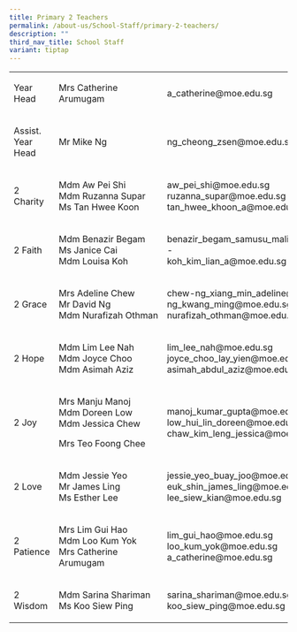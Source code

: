 ```yaml
---
title: Primary 2 Teachers
permalink: /about-us/School-Staff/primary-2-teachers/
description: ""
third_nav_title: School Staff
variant: tiptap
---
```

<table>
<tbody>
<tr>
<td rowspan="1" colspan="1">
<p>Year Head</p>
</td>
<td rowspan="1" colspan="1">
<p>Mrs Catherine Arumugam</p>
</td>
<td rowspan="1" colspan="1">
<p>a_catherine@moe.edu.sg</p>
</td>
</tr>
<tr>
<td rowspan="1" colspan="1">
<p>Assist. Year Head</p>
</td>
<td rowspan="1" colspan="1">
<p>Mr Mike Ng</p>
</td>
<td rowspan="1" colspan="1">
<p>ng_cheong_zsen@moe.edu.sg</p>
</td>
</tr>
<tr>
<td rowspan="1" colspan="1">
<p>2 Charity</p>
</td>
<td rowspan="1" colspan="1">
<p>Mdm Aw&nbsp;Pei Shi
<br>Mdm&nbsp;Ruzanna&nbsp;Supar
<br>Ms Tan Hwee Koon</p>
</td>
<td rowspan="1" colspan="1">
<p>aw_pei_shi@moe.edu.sg
<br>ruzanna_supar@moe.edu.sg
<br>tan_hwee_khoon_a@moe.edu.sg</p>
</td>
</tr>
<tr>
<td rowspan="1" colspan="1">
<p>2 Faith</p>
</td>
<td rowspan="1" colspan="1">
<p>Mdm&nbsp;Benazir&nbsp;Begam
<br>Ms Janice Cai
<br>Mdm&nbsp;Louisa Koh</p>
</td>
<td rowspan="1" colspan="1">
<p>benazir_begam_samusu_malik@moe.edu.sg
<br>-
<br>koh_kim_lian_a@moe.edu.sg</p>
</td>
</tr>
<tr>
<td rowspan="1" colspan="1">
<p>2 Grace</p>
</td>
<td rowspan="1" colspan="1">
<p>Mrs&nbsp;Adeline&nbsp;Chew
<br>Mr David Ng
<br>Mdm&nbsp;Nurafizah&nbsp;Othman</p>
</td>
<td rowspan="1" colspan="1">
<p>chew-ng_xiang_min_adeline@moe.edu.sg
<br>ng_kwang_ming@moe.edu.sg
<br>nurafizah_othman@moe.edu.sg</p>
</td>
</tr>
<tr>
<td rowspan="1" colspan="1">
<p>2 Hope</p>
</td>
<td rowspan="1" colspan="1">
<p>Mdm&nbsp;Lim Lee Nah
<br>Mdm&nbsp;Joyce Choo&nbsp;
<br>Mdm&nbsp;Asimah&nbsp;Aziz</p>
</td>
<td rowspan="1" colspan="1">
<p>lim_lee_nah@moe.edu.sg
<br>joyce_choo_lay_yien@moe.edu.sg
<br>asimah_abdul_aziz@moe.edu.sg</p>
</td>
</tr>
<tr>
<td rowspan="1" colspan="1">
<p>2 Joy</p>
</td>
<td rowspan="1" colspan="1">
<p>Mrs&nbsp;Manju&nbsp;Manoj
<br>Mdm&nbsp;Doreen&nbsp;Low
<br>Mdm&nbsp;Jessica&nbsp;Chew</p>
<p>Mrs Teo Foong Chee</p>
</td>
<td rowspan="1" colspan="1">
<p>manoj_kumar_gupta@moe.edu.sg
<br>low_hui_lin_doreen@moe.edu.sg
<br>chaw_kim_leng_jessica@moe.edu.sg</p>
</td>
</tr>
<tr>
<td rowspan="1" colspan="1">
<p>2 Love</p>
</td>
<td rowspan="1" colspan="1">
<p>Mdm&nbsp;Jessie Yeo
<br>Mr&nbsp;James Ling
<br>Ms&nbsp;Esther Lee</p>
</td>
<td rowspan="1" colspan="1">
<p>jessie_yeo_buay_joo@moe.edu.sg
<br>euk_shin_james_ling@moe.edu.sg
<br>lee_siew_kian@moe.edu.sg</p>
</td>
</tr>
<tr>
<td rowspan="1" colspan="1">
<p>2 Patience</p>
</td>
<td rowspan="1" colspan="1">
<p>Mrs&nbsp;Lim Gui Hao
<br>Mdm Loo Kum Yok
<br>Mrs Catherine Arumugam</p>
</td>
<td rowspan="1" colspan="1">
<p>lim_gui_hao@moe.edu.sg
<br>loo_kum_yok@moe.edu.sg
<br>a_catherine@moe.edu.sg</p>
</td>
</tr>
<tr>
<td rowspan="1" colspan="1">
<p>2 Wisdom</p>
</td>
<td rowspan="1" colspan="1">
<p>Mdm Sarina Shariman
<br>Ms Koo Siew Ping</p>
</td>
<td rowspan="1" colspan="1">
<p>sarina_shariman@moe.edu.sg
<br>koo_siew_ping@moe.edu.sg</p>
</td>
</tr>
</tbody>
</table>
<p></p>